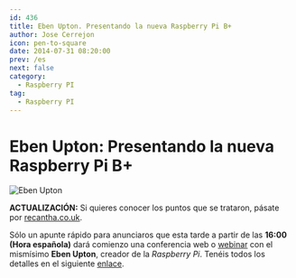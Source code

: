 ```yaml
---
id: 436
title: Eben Upton. Presentando la nueva Raspberry Pi B+
author: Jose Cerrejon
icon: pen-to-square
date: 2014-07-31 08:20:00
prev: /es
next: false
category:
  - Raspberry PI
tag:
  - Raspberry PI
---
```


# Eben Upton: Presentando la nueva Raspberry Pi B+

![Eben Upton](/images/2014/07/eben_01.png)

**ACTUALIZACIÓN:** Si quieres conocer los puntos que se trataron, pásate por [recantha.co.uk](http://www.recantha.co.uk/blog/?p=10576&utm_source=rss&utm_medium=rss&utm_campaign=highlights-from-the-element-14-raspberry-pi-webinar).

Sólo un apunte rápido para anunciaros que esta tarde a partir de las **16:00 (Hora española)** dará comienzo una conferencia web o [webinar](http://es.wikipedia.org/wiki/Conferencia_web) con el mismísimo **Eben Upton**, creador de la *Raspberry Pi*. Tenéis todos los detalles en el siguiente [enlace](http://www.element14.com/community/events/4117?ICID=webinar_featured).

